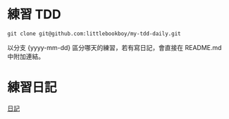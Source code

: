 # 練習 TDD

```
git clone git@github.com:littlebookboy/my-tdd-daily.git
```

以分支 {yyyy-mm-dd} 區分哪天的練習，若有寫日記，會直接在 README.md 中附加連結。

# 練習日記

[日記](https://blog.genesu.me//2021/06/tdd-daily-001-tdd-cycle-practice/)